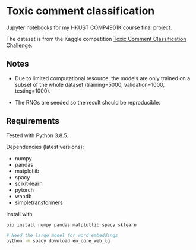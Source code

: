 # Toxic comment classification

Jupyter notebooks for my HKUST COMP4901K course final project.

The dataset is from the Kaggle competition [Toxic Comment Classification Challenge](https://www.kaggle.com/c/jigsaw-toxic-comment-classification-challenge/overview).

## Notes

* Due to limited computational resource, the models are only trained on a subset of the whole dataset (training=5000, validation=1000, testing=1000).

* The RNGs are seeded so the result should be reproducible.

## Requirements

Tested with Python 3.8.5.

Dependencies (latest versions):
* numpy
* pandas
* matplotlib
* spacy
* scikit-learn
* pytorch
* wandb
* simpletransformers

Install with

```sh
pip install numpy pandas matplotlib spacy sklearn

# Need the large model for word embeddings
python -m spacy download en_core_web_lg
```
